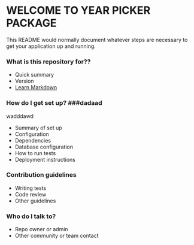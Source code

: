 # WELCOME TO YEAR PICKER PACKAGE #

This README would normally document whatever steps are necessary to get your application up and running.

### What is this repository for?? ###

* Quick summary
* Version
* [Learn Markdown](https://bitbucket.org/tutorials/markdowndemo)

### How do I get set up? ###dadaad
wadddawd
* Summary of set up
* Configuration
* Dependencies
* Database configuration
* How to run tests
* Deployment instructions

### Contribution guidelines ###

* Writing tests
* Code review
* Other guidelines

### Who do I talk to? ###

* Repo owner or admin
* Other community or team contact
